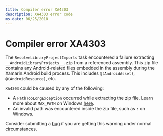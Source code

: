 ```yaml
---
title: Compiler error XA4303
description: XA4303 error code
ms.date: 06/25/2018
---
```

# Compiler error XA4303

The `ResolveLibraryProjectImports` task encountered a failure
extracting `__AndroidLibraryProjects__.zip` from a referenced
assembly. This zip file contains any Android-related files embedded in
the assembly during the Xamarin.Android build process. This includes
`@(AndroidAsset)`, `@(AndroidResource)`, etc.

`XA4303` could be caused by any of the following:

  - A `PathTooLongException` occurred while extracting the zip file.
    Learn more about `MAX_PATH` on Windows [here][max_path].
  - An invalid path was encountered inside the zip file, such as `:` on
    Windows.

Consider submitting a [bug][bug] if you are getting this warning under
normal circumstances.

[max_path]: https://msdn.microsoft.com/en-us/library/windows/desktop/aa365247(v=vs.85).aspx#maxpath
[bug]: https://github.com/xamarin/xamarin-android/wiki/Submitting-Bugs,-Feature-Requests,-and-Pull-Requests
